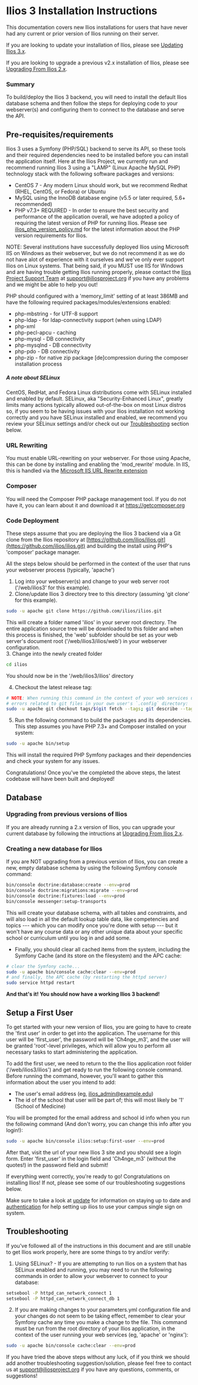 # Ilios 3 Installation Instructions

This documentation covers new Ilios installations for users that have never had any current or prior version of Ilios running on their server.

If you are looking to update your installation of Ilios, please see [Updating Ilios 3.x](update.md).

If you are looking to upgrade a previous v2.x installation of Ilios, please see [Upgrading From Ilios 2.x](upgrade_ilios_2_to_3.md).

### Summary
To build/deploy the Ilios 3 backend, you will need to install the default Ilios database schema and then follow the steps for deploying code to your webserver(s) and configuring them to connect to the database and serve the API.

## Pre-requisites/requirements
Ilios 3 uses a Symfony (PHP/SQL) backend to serve its API, so these tools and their required dependencies need to be installed before you can install the application itself. Here at the Ilios Project, we currently run and recommend running Ilios 3 using a "LAMP" (Linux Apache MySQL PHP) technology stack with the following software packages and versions:

* CentOS 7 - Any modern Linux should work, but we recommend Redhat (RHEL, CentOS, or Fedora) or Ubuntu
* MySQL using the InnoDB database engine (v5.5 or later required, 5.6+ recommended)
* PHP v7.3+ REQUIRED - In order to ensure the best security and performance of the application overall, we have adopted a policy of requiring the latest version of PHP for running Ilios. Please see [ilios_php_version_policy.md](docs/ilios_php_version_policy.md) for the latest information about the PHP version requirements for Ilios.

NOTE: Several institutions have successfully deployed Ilios using Microsoft IIS on Windows as their webserver, but we do not recommend it as we do not have alot of experience with it ourselves and we've only ever support Ilios on Linux systems.  That being said, if you MUST use IIS for Windows and are having trouble getting Ilios running properly, please contact the [Ilios Project Support Team](https://iliosproject.org) at support@iliosproject.org if you have any problems and we might be able to help you out!

PHP should configured with a 'memory_limit' setting of at least 386MB and have the following required packages/modules/extensions enabled:

* php-mbstring - for UTF-8 support
* php-ldap - for ldap-connectivity support (when using LDAP)
* php-xml
* php-pecl-apcu - caching
* php-mysql - DB connectivity
* php-mysqlnd - DB connectivity
* php-pdo - DB connectivity
* php-zip - for native zip package [de]compression during the composer installation process

##### A note about SELinux
 
CentOS, RedHat, and Fedora Linux distributions come with SELinux installed and enabled by default.  SELinux, aka "Security-Enhanced Linux", greatly limits many actions typically allowed out-of-the-box on most Linux distros so, if you seem to be having issues with your Ilios installation not working correctly and you have SELinux installed and enabled, we recommend you review your SELinux settings and/or check out our [Troubleshooting](#troubleshooting) section below.

### URL Rewriting
You must enable URL-rewriting on your webserver. For those using Apache, this can be done by installing and enabling the 'mod_rewrite' module. In IIS, this is handled via the [Microsoft IIS URL Rewrite extension](https://www.iis.net/downloads/microsoft/url-rewrite)

### Composer
You will need the Composer PHP package management tool.  If you do not have it, you can learn about it and download it at https://getcomposer.org

### Code Deployment

These steps assume that you are deploying the Ilios 3 backend via a Git clone from the Ilios repository at [https://github.com/ilios/ilios.git](https://github.com/ilios/ilios.git) and building the install using PHP's 'composer' package manager.

All the steps below should be performed in the context of the user that runs your webserver process (typically, 'apache')

1. Log into your webserver(s) and change to your web server root ('/web/ilios3' for this example).
2. Clone/update Ilios 3 directory tree to this directory (assuming 'git clone' for this example).
```bash
sudo -u apache git clone https://github.com/ilios/ilios.git
```
This will create a folder named 'ilios' in your server root directory.  The entire application source tree will be downloaded to this folder and when this process is finished, the 'web' subfolder should be set as your web server's document root ('/web/ilios3/ilios/web') in your webserver configuration.  
3. Change into the newly created folder

```bash
cd ilios
```
You should now be in the '/web/ilios3/ilios' directory

4. Checkout the latest release tag:
```bash
# NOTE: When running this command in the context of your web services user, you can ignore any `Permission denied`
# errors related to git files in your own user's `.config` directory:
sudo -u apache git checkout tags/$(git fetch --tags; git describe --tags `git rev-list --tags --max-count=1`)
```
5. Run the following command to build the packages and its dependencies.  This step assumes you have PHP 7.3+ and Composer installed on your system:
```bash
sudo -u apache bin/setup
```
This will install the required PHP Symfony packages and their dependencies and check your system for any issues.

Congratulations! Once you've the completed the above steps, the latest codebase will have been built and deployed!

## Database

### Upgrading from previous versions of Ilios

If you are already running a 2.x version of Ilios, you can upgrade your current database by following the intructions at [Upgrading From Ilios 2.x](docs/upgrade_ilios_2_to_3.md).

### Creating a new database for Ilios
If you are NOT upgrading from a previous version of Ilios, you can create a new, empty database schema by using the following Symfony console command:

```bash
bin/console doctrine:database:create --env=prod
bin/console doctrine:migrations:migrate --env=prod
bin/console doctrine:fixtures:load --env=prod
bin/console messenger:setup-transports
```

This will create your database schema, with all tables and constraints, and will also load in all the default lookup table data, like competencies and topics --- which you can modify once you're done with setup --- but it won't have any course data or any other unique data about your specific school or curriculum until you log in and add some.


* Finally, you should clear all cached items from the system, including the Symfony Cache (and its store on the filesystem) and the APC cache:
```bash
# clear the Symfony cache...
sudo -u apache bin/console cache:clear --env=prod
# and finally, the APC cache (by restarting the httpd server)
sudo service httpd restart
```
**And that's it!  You should now have a working Ilios 3 backend!**

## Setup a First User

To get started with your new version of Ilios, you are going to have to create the 'first user' in order to get into the application. The username for this user will be 'first_user', the password will be 'Ch4nge_m3', and the user will be granted 'root'-level privileges, which will allow you to perform all necessary tasks to start administering the application.

To add the first user, we need to return to the the Ilios application root folder ('/web/ilios3/ilios') and get ready to run the following console command.  Before running the command, however, you'll want to gather this information about the user you intend to add:

* The user's email address (eg, ilios_admin@example.edu)
* The id of the school that user will be part of; this will most likely be '1' (School of Medicine)

You will be prompted for the email address and school id info when you run the following command (And don't worry, you can change this info after you login!):

```bash
sudo -u apache bin/console ilios:setup:first-user --env=prod 
```

After that, visit the url of your new Ilios 3 site and you should see a login form.  Enter 'first_user' in the login field and 'Ch4nge_m3' (without the quotes!) in the password field and submit!

If everything went correctly, you're ready to go!  Congratulations on installing Ilios! If not, please see some of our troubleshooting suggestions below.

Make sure to take a look at [update](update.md) for information on staying up to date and
[authentication](authentication.md) for help setting up ilios to use your campus single sign on system.

## <a name="troubleshooting"></a>Troubleshooting

If you've followed all of the instructions in this document and are still unable to get Ilios work properly, here are some things to try and/or verify:

1. Using SELinux? - If you are attempting to run Ilios on a system that has SELinux enabled and running, you may need to run the following commands in order to allow your webserver to connect to your database:
 ```bash
 setsebool -P httpd_can_network_connect 1
 setsebool -P httpd_can_network_connect_db 1
 ```
2. If you are making changes to your parameters.yml configuration file and your changes do not seem to be taking effect, remember to clear your Symfony cache any time you make a change to the file. This command must be run from the root directory of your Ilios application, in the context of the user running your web services (eg, 'apache' or 'nginx'):
```bash
sudo -u apache bin/console cache:clear --env=prod
```

If you have tried the above steps without any luck, of if you think we should add another troubleshooting suggestion/solution, please feel free to contact us at support@iliosproject.org if you have any questions, comments, or suggestions!
